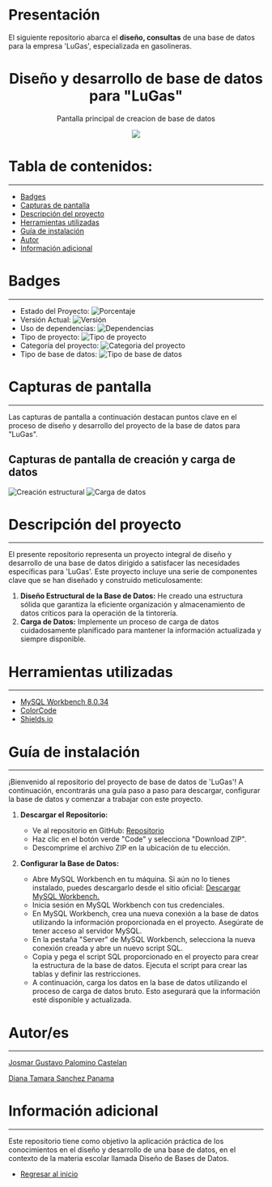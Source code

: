 # Presentación

El siguiente repositorio abarca el **diseño, consultas** de una base de datos para la empresa 'LuGas', especializada en gasolineras.

<h1 align="center"> Diseño y desarrollo de base de datos para "LuGas" </h1>
<p align="center"> Pantalla principal de creacion de base de datos </p>
<p align="center"><img src="README/1_Pantalla_Inicial.png"/></p>

# Tabla de contenidos:

---

- [Badges](#badges)
- [Capturas de pantalla](#capturas-de-pantalla)
- [Descripción del proyecto](#descripción-del-proyecto)
- [Herramientas utilizadas](#herramientas-utilizadas)
- [Guía de instalación](#guía-de-instalación)
- [Autor](#autores)
- [Información adicional](#información-adicional)

# Badges

---

- Estado del Proyecto: ![Porcentaje](https://img.shields.io/badge/Porcentaje-80%25-green)
- Versión Actual: ![Versión](https://img.shields.io/badge/Versi%C3%B3n-1.0.1-%23AED6F1)
- Uso de dependencias: ![Dependencias](https://img.shields.io/badge/Dependencia-Ninguna-%23F9853F)
- Tipo de proyecto: ![Tipo de proyecto](https://img.shields.io/badge/Tipo%20de%20proyecto-Base%20de%20datos-%23EBDEF0)
- Categoría del proyecto: ![Categoria del proyecto](https://img.shields.io/badge/Categor%C3%ADa-Servicios%20para%20autos-%23FAD7A0%20)
- Tipo de base de datos: ![Tipo de base de datos](https://img.shields.io/badge/Base%20de%20datos-MySQL-%20%2382E0AA%20)

# Capturas de pantalla

---

Las capturas de pantalla a continuación destacan puntos clave en el proceso de diseño y desarrollo del proyecto de la base de datos para "LuGas".

## Capturas de pantalla de creación y carga de datos

![Creación estructural](README/3_Creadion_BD.png)
![Carga de datos](README/4_Carga_Datos.png)

# Descripción del proyecto

---

El presente repositorio representa un proyecto integral de diseño y desarrollo de una base de datos dirigido a satisfacer las necesidades específicas para 'LuGas'. Este proyecto incluye una serie de componentes clave que se han diseñado y construido meticulosamente:

1. **Diseño Estructural de la Base de Datos:** He creado una estructura sólida que garantiza la eficiente organización y almacenamiento de datos críticos para la operación de la tintorería.
2. **Carga de Datos:** Implemente un proceso de carga de datos cuidadosamente planificado para mantener la información actualizada y siempre disponible.

# Herramientas utilizadas

---

- [MySQL Workbench 8.0.34](https://dev.mysql.com/downloads/workbench/)
- [ColorCode](https://htmlcolorcodes.com/es/)
- [Shields.io](https://shields.io/badges/static-badge)

# Guía de instalación

---

¡Bienvenido al repositorio del proyecto de base de datos de 'LuGas'! A continuación, encontrarás una guía paso a paso para descargar, configurar la base de datos y comenzar a trabajar con este proyecto.

1. **Descargar el Repositorio:**

   - Ve al repositorio en GitHub: [Repositorio](https://github.com/Josmar360/Base_Datos_LuGas)
   - Haz clic en el botón verde "Code" y selecciona "Download ZIP".
   - Descomprime el archivo ZIP en la ubicación de tu elección.

2. **Configurar la Base de Datos:**

   - Abre MySQL Workbench en tu máquina. Si aún no lo tienes instalado, puedes descargarlo desde el sitio oficial: [Descargar MySQL Workbench.](https://dev.mysql.com/downloads/workbench/)
   - Inicia sesión en MySQL Workbench con tus credenciales.
   - En MySQL Workbench, crea una nueva conexión a la base de datos utilizando la información proporcionada en el proyecto. Asegúrate de tener acceso al servidor MySQL.
   - En la pestaña "Server" de MySQL Workbench, selecciona la nueva conexión creada y abre un nuevo script SQL.
   - Copia y pega el script SQL proporcionado en el proyecto para crear la estructura de la base de datos. Ejecuta el script para crear las tablas y definir las restricciones.
   - A continuación, carga los datos en la base de datos utilizando el proceso de carga de datos bruto. Esto asegurará que la información esté disponible y actualizada.

# Autor/es

---

[Josmar Gustavo Palomino Castelan](https://linktr.ee/josmar360)

[Diana Tamara Sanchez Panama](https://github.com/tammy275)

# Información adicional

---

Este repositorio tiene como objetivo la aplicación práctica de los conocimientos en el diseño y desarrollo de una base de datos, en el contexto de la materia escolar llamada Diseño de Bases de Datos.

- [Regresar al inicio](#presentación)
